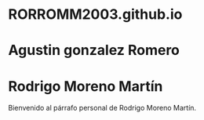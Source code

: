 # RORROMM2003.github.io
<!DOCTYPE html>
<html lang="es">
<head>
    <meta charset="UTF-8">
    <meta name="viewport" content="width=device-width, initial-scale=1.0">
    <title>Página Fila 2</title>
</head>
<body>
<h1>Agustin gonzalez Romero</h1>

<h1>Rodrigo Moreno Martín</h1>
<p>Bienvenido al párrafo personal de Rodrigo Moreno Martín.</p>
</body>
</html>
